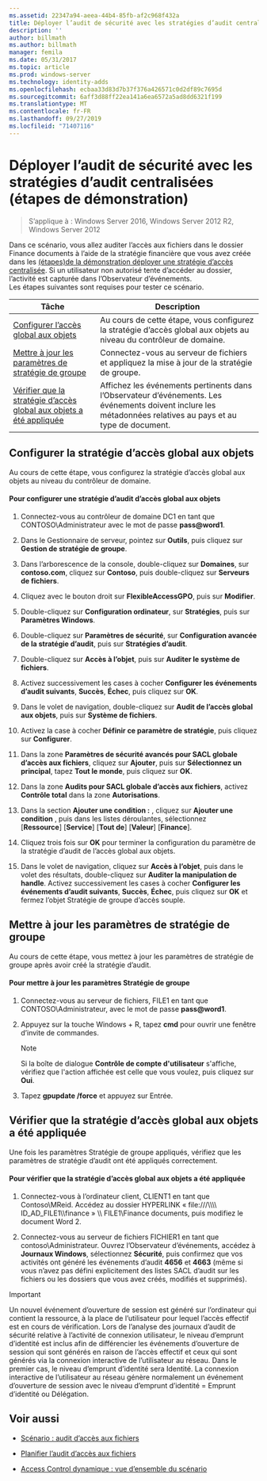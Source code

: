 ```yaml
---
ms.assetid: 22347a94-aeea-44b4-85fb-af2c968f432a
title: Déployer l’audit de sécurité avec les stratégies d’audit centralisées (étapes de démonstration)
description: ''
author: billmath
ms.author: billmath
manager: femila
ms.date: 05/31/2017
ms.topic: article
ms.prod: windows-server
ms.technology: identity-adds
ms.openlocfilehash: ecbaa33d83d7b37f376a426571c0d2df89c7695d
ms.sourcegitcommit: 6aff3d88ff22ea141a6ea6572a5ad8dd6321f199
ms.translationtype: MT
ms.contentlocale: fr-FR
ms.lasthandoff: 09/27/2019
ms.locfileid: "71407116"
---
```

# <a name="deploy-security-auditing-with-central-audit-policies-demonstration-steps"></a>Déployer l’audit de sécurité avec les stratégies d’audit centralisées (étapes de démonstration)

>S’applique à : Windows Server 2016, Windows Server 2012 R2, Windows Server 2012

Dans ce scénario, vous allez auditer l’accès aux fichiers dans le dossier Finance documents à l’aide de la stratégie financière que vous avez créée dans les [ &#40;étapes&#41;de la démonstration déployer une stratégie d’accès centralisée](Deploy-a-Central-Access-Policy--Demonstration-Steps-.md). Si un utilisateur non autorisé tente d’accéder au dossier, l’activité est capturée dans l’Observateur d’événements.   
 Les étapes suivantes sont requises pour tester ce scénario.  
  
|Tâche|Description|  
|--------|---------------|  
|[Configurer l’accès global aux objets](Deploy-Security-Auditing-with-Central-Audit-Policies--Demonstration-Steps-.md#BKMK_1)|Au cours de cette étape, vous configurez la stratégie d’accès global aux objets au niveau du contrôleur de domaine.|  
|[Mettre à jour les paramètres de stratégie de groupe](Deploy-Security-Auditing-with-Central-Audit-Policies--Demonstration-Steps-.md#BKMK_2)|Connectez-vous au serveur de fichiers et appliquez la mise à jour de la stratégie de groupe.|  
|[Vérifier que la stratégie d’accès global aux objets a été appliquée](Deploy-Security-Auditing-with-Central-Audit-Policies--Demonstration-Steps-.md#BKMK_3)|Affichez les événements pertinents dans l’Observateur d’événements. Les événements doivent inclure les métadonnées relatives au pays et au type de document.|  
  
## <a name="BKMK_1"></a>Configurer la stratégie d’accès global aux objets  
Au cours de cette étape, vous configurez la stratégie d’accès global aux objets au niveau du contrôleur de domaine.  
  
#### <a name="to-configure-a-global-object-access-policy"></a>Pour configurer une stratégie d’audit d’accès global aux objets  
  
1. Connectez-vous au contrôleur de domaine DC1 en tant que CONTOSO\Administrateur avec le mot de passe <strong>pass@word1</strong>.  
  
2. Dans le Gestionnaire de serveur, pointez sur **Outils**, puis cliquez sur **Gestion de stratégie de groupe**.  
  
3. Dans l’arborescence de la console, double-cliquez sur **Domaines**, sur **contoso.com**, cliquez sur **Contoso**, puis double-cliquez sur **Serveurs de fichiers**.  
  
4. Cliquez avec le bouton droit sur **FlexibleAccessGPO**, puis sur **Modifier**.  
  
5. Double-cliquez sur **Configuration ordinateur**, sur **Stratégies**, puis sur **Paramètres Windows**.  
  
6. Double-cliquez sur **Paramètres de sécurité**, sur **Configuration avancée de la stratégie d’audit**, puis sur **Stratégies d’audit**.  
  
7. Double-cliquez sur **Accès à l’objet**, puis sur **Auditer le système de fichiers**.  
  
8. Activez successivement les cases à cocher **Configurer les événements d’audit suivants**, **Succès**, **Échec**, puis cliquez sur **OK**.  
  
9. Dans le volet de navigation, double-cliquez sur **Audit de l’accès global aux objets**, puis sur **Système de fichiers**.  
  
10. Activez la case à cocher **Définir ce paramètre de stratégie**, puis cliquez sur **Configurer**.  
  
11. Dans la zone **Paramètres de sécurité avancés pour SACL globale d’accès aux fichiers**, cliquez sur **Ajouter**, puis sur **Sélectionnez un principal**, tapez **Tout le monde**, puis cliquez sur **OK**.  
  
12. Dans la zone **Audits pour SACL globale d’accès aux fichiers**, activez **Contrôle total** dans la zone **Autorisations**.  
  
13. Dans la section **Ajouter une condition :** , cliquez sur **Ajouter une condition** , puis dans les listes déroulantes, sélectionnez   
    [**Ressource**] [**Service**] [**Tout de**] [**Valeur**] [**Finance**].  
  
14. Cliquez trois fois sur **OK** pour terminer la configuration du paramètre de la stratégie d’audit de l’accès global aux objets.  
  
15. Dans le volet de navigation, cliquez sur **Accès à l’objet**, puis dans le volet des résultats, double-cliquez sur **Auditer la manipulation de handle**. Activez successivement les cases à cocher **Configurer les événements d’audit suivants**, **Succès**, **Échec**, puis cliquez sur **OK** et fermez l’objet Stratégie de groupe d’accès souple.  
  
## <a name="BKMK_2"></a>Mettre à jour les paramètres de stratégie de groupe  
Au cours de cette étape, vous mettez à jour les paramètres de stratégie de groupe après avoir créé la stratégie d’audit.  
  
#### <a name="to-update-group-policy-settings"></a>Pour mettre à jour les paramètres Stratégie de groupe  
  
1. Connectez-vous au serveur de fichiers, FILE1 en tant que CONTOSO\Administrateur, avec le mot de passe <strong>pass@word1</strong>.  
  
2. Appuyez sur la touche Windows + R, tapez **cmd** pour ouvrir une fenêtre d’invite de commandes.  
  
   > [!NOTE]  
   > Si la boîte de dialogue **Contrôle de compte d'utilisateur** s'affiche, vérifiez que l'action affichée est celle que vous voulez, puis cliquez sur **Oui**.  
  
3. Tapez **gpupdate /force** et appuyez sur Entrée.  
  
## <a name="BKMK_3"></a>Vérifier que la stratégie d’accès global aux objets a été appliquée  
Une fois les paramètres Stratégie de groupe appliqués, vérifiez que les paramètres de stratégie d’audit ont été appliqués correctement.  
  
#### <a name="to-verify-that-the-global-object-access-policy-has-been-applied"></a>Pour vérifier que la stratégie d’accès global aux objets a été appliquée  
  
1.  Connectez-vous à l’ordinateur client, CLIENT1 en tant que Contoso\MReid. Accédez au dossier HYPERLINK « file:///\\\\\\\ ID_AD_FILE1\\\finance » \\\ FILE1\Finance documents, puis modifiez le document Word 2.  
  
2.  Connectez-vous au serveur de fichiers FICHIER1 en tant que contoso\Administrateur. Ouvrez l’Observateur d’événements, accédez à **Journaux Windows**, sélectionnez **Sécurité**, puis confirmez que vos activités ont généré les événements d’audit **4656** et **4663** (même si vous n’avez pas défini explicitement des listes SACL d’audit sur les fichiers ou les dossiers que vous avez créés, modifiés et supprimés).  
  
> [!IMPORTANT]  
> Un nouvel événement d’ouverture de session est généré sur l’ordinateur qui contient la ressource, à la place de l’utilisateur pour lequel l’accès effectif est en cours de vérification. Lors de l’analyse des journaux d’audit de sécurité relative à l’activité de connexion utilisateur, le niveau d’emprunt d’identité est inclus afin de différencier les événements d’ouverture de session qui sont générés en raison de l’accès effectif et ceux qui sont générés via la connexion interactive de l’utilisateur au réseau. Dans le premier cas, le niveau d’emprunt d’identité sera Identité. La connexion interactive de l’utilisateur au réseau génère normalement un événement d’ouverture de session avec le niveau d’emprunt d’identité = Emprunt d’identité ou Délégation.  
  
## <a name="BKMK_Links"></a>Voir aussi  
  
-   [Scénario : audit d’accès aux fichiers](Scenario--File-Access-Auditing.md)  
  
-   [Planifier l’audit d’accès aux fichiers](Plan-for-File-Access-Auditing.md)  
  
-   [Access Control dynamique : vue d’ensemble du scénario](Dynamic-Access-Control--Scenario-Overview.md)  
  

